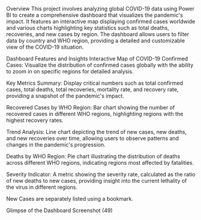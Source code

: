 Overview
This project involves analyzing global COVID-19 data using Power BI to create a comprehensive dashboard that visualizes the pandemic's impact. It features an interactive map displaying confirmed cases worldwide and various charts highlighting key statistics such as total deaths, recoveries, and new cases by region. The dashboard allows users to filter data by country and WHO region, providing a detailed and customizable view of the COVID-19 situation.

Dashboard Features and Insights
Interactive Map of COVID-19 Confirmed Cases: Visualize the distribution of confirmed cases globally with the ability to zoom in on specific regions for detailed analysis.

Key Metrics Summary: Display critical numbers such as total confirmed cases, total deaths, total recoveries, mortality rate, and recovery rate, providing a snapshot of the pandemic's impact.

Recovered Cases by WHO Region: Bar chart showing the number of recovered cases in different WHO regions, highlighting regions with the highest recovery rates.

Trend Analysis: Line chart depicting the trend of new cases, new deaths, and new recoveries over time, allowing users to observe patterns and changes in the pandemic's progression.

Deaths by WHO Region: Pie chart illustrating the distribution of deaths across different WHO regions, indicating regions most affected by fatalities.

Severity Indicator: A metric showing the severity rate, calculated as the ratio of new deaths to new cases, providing insight into the current lethality of the virus in different regions.

New Cases are separately listed using a bookmark.

Glimpse of the Dashboard
Screenshot (49)

